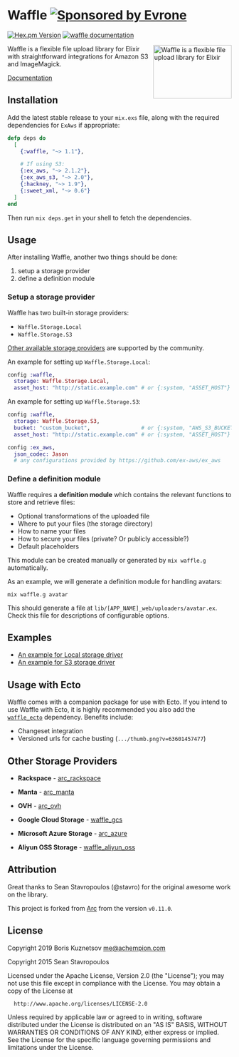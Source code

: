 [hex-img]: http://img.shields.io/hexpm/v/waffle.svg
[hex-url]: https://hex.pm/packages/waffle

[hexdocs-img]: http://img.shields.io/badge/hexdocs-documentation-brightgreen.svg
[hexdocs-url]: https://hexdocs.pm/waffle

[evrone-img]: https://img.shields.io/badge/Sponsored_by-Evrone-brightgreen.svg
[evrome-url]: https://evrone.com?utm_source=waffle

# Waffle [![Sponsored by Evrone][evrone-img]][evrome-url]

[![Hex.pm Version][hex-img]][hex-url]
[![waffle documentation][hexdocs-img]][hexdocs-url]

<img align="right" width="176" height="120"
     alt="Waffle is a flexible file upload library for Elixir"
     src="https://elixir-waffle.github.io/waffle/assets/logo.svg">

Waffle is a flexible file upload library for Elixir with straightforward integrations for Amazon S3 and ImageMagick.

[Documentation](https://hexdocs.pm/waffle)

## Installation

Add the latest stable release to your `mix.exs` file, along with the
required dependencies for `ExAws` if appropriate:

```elixir
defp deps do
  [
    {:waffle, "~> 1.1"},

    # If using S3:
    {:ex_aws, "~> 2.1.2"},
    {:ex_aws_s3, "~> 2.0"},
    {:hackney, "~> 1.9"},
    {:sweet_xml, "~> 0.6"}
  ]
end
```

Then run `mix deps.get` in your shell to fetch the dependencies.

## Usage

After installing Waffle, another two things should be done:

1. setup a storage provider
2. define a definition module

### Setup a storage provider

Waffle has two built-in storage providers:

* `Waffle.Storage.Local`
* `Waffle.Storage.S3`

[Other available storage providers](#other-storage-providers)
are supported by the community.

An example for setting up `Waffle.Storage.Local`:

```elixir
config :waffle,
  storage: Waffle.Storage.Local,
  asset_host: "http://static.example.com" # or {:system, "ASSET_HOST"}
```

An example for setting up `Waffle.Storage.S3`:

```elixir
config :waffle,
  storage: Waffle.Storage.S3,
  bucket: "custom_bucket",                # or {:system, "AWS_S3_BUCKET"}
  asset_host: "http://static.example.com" # or {:system, "ASSET_HOST"}

config :ex_aws,
  json_codec: Jason
  # any configurations provided by https://github.com/ex-aws/ex_aws
```

### Define a definition module

Waffle requires a **definition module** which contains the relevant
functions to store and retrieve files:

* Optional transformations of the uploaded file
* Where to put your files (the storage directory)
* How to name your files
* How to secure your files (private? Or publicly accessible?)
* Default placeholders

This module can be created manually or generated by `mix waffle.g`
automatically.

As an example, we will generate a definition module for handling
avatars:

    mix waffle.g avatar

This should generate a file at `lib/[APP_NAME]_web/uploaders/avatar.ex`.
Check this file for descriptions of configurable options.

## Examples

* [An example for Local storage driver](documentation/examples/local.md)
* [An example for S3 storage driver](documentation/examples/s3.md)

## Usage with Ecto

Waffle comes with a companion package for use with Ecto. If you
intend to use Waffle with Ecto, it is highly recommended you also
add the
[`waffle_ecto`](https://github.com/elixir-waffle/waffle_ecto)
dependency.  Benefits include:

  * Changeset integration
  * Versioned urls for cache busting (`.../thumb.png?v=63601457477`)

## Other Storage Providers

  * **Rackspace** - [arc_rackspace](https://github.com/lokalebasen/arc_rackspace)

  * **Manta** - [arc_manta](https://github.com/onyxrev/arc_manta)

  * **OVH** - [arc_ovh](https://github.com/stephenmoloney/arc_ovh)

  * **Google Cloud Storage** - [waffle_gcs](https://github.com/kolorahl/waffle_gcs)

  * **Microsoft Azure Storage** - [arc_azure](https://github.com/phil-a/arc_azure)

  * **Aliyun OSS Storage** - [waffle_aliyun_oss](https://github.com/ug0/waffle_aliyun_oss)

## Attribution

Great thanks to Sean Stavropoulos (@stavro) for the original awesome work on the library.

This project is forked from [Arc](https://github.com/stavro/arc) from the version `v0.11.0`.

## License

Copyright 2019 Boris Kuznetsov <me@achempion.com>

Copyright 2015 Sean Stavropoulos

  Licensed under the Apache License, Version 2.0 (the "License");
  you may not use this file except in compliance with the License.
  You may obtain a copy of the License at

      http://www.apache.org/licenses/LICENSE-2.0

  Unless required by applicable law or agreed to in writing, software
  distributed under the License is distributed on an "AS IS" BASIS,
  WITHOUT WARRANTIES OR CONDITIONS OF ANY KIND, either express or implied.
  See the License for the specific language governing permissions and
  limitations under the License.
